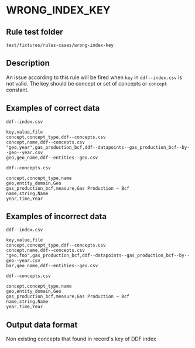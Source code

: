 # WRONG_INDEX_KEY

## Rule test folder 

`test/fixtures/rules-cases/wrong-index-key`

## Description
An issue according to this rule will be fired when `key` in `ddf--index.csv` is not valid. The key should be concept or set of concepts or `concept` constant.

## Examples of correct data

`ddf--index.csv`
```
key,value,file
concept,concept_type,ddf--concepts.csv
concept,name,ddf--concepts.csv
"geo,year",gas_production_bcf,ddf--datapoints--gas_production_bcf--by--geo--year.csv
geo,geo_name,ddf--entities--geo.csv
```

`ddf--concepts.csv`
```
concept,concept_type,name
geo,entity_domain,Geo
gas_production_bcf,measure,Gas Production – Bcf
name,string,Name
year,time,Year
```

## Examples of incorrect data

`ddf--index.csv`
```
key,value,file
concept,concept_type,ddf--concepts.csv
concept,name,ddf--concepts.csv
"geo,foo",gas_production_bcf,ddf--datapoints--gas_production_bcf--by--geo--year.csv
bar,geo_name,ddf--entities--geo.csv
```

`ddf--concepts.csv`
```
concept,concept_type,name
geo,entity_domain,Geo
gas_production_bcf,measure,Gas Production – Bcf
name,string,Name
year,time,Year
```

## Output data format

Non existing concepts that found in record's key of DDF index
